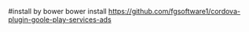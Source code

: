 #install by bower
bower install https://github.com/fgsoftware1/cordova-plugin-goole-play-services-ads